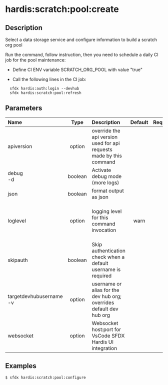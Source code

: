 <!-- This file has been generated with command 'sfdx hardis:doc:plugin:generate'. Please do not update it manually or it may be overwritten -->
# hardis:scratch:pool:create

## Description

Select a data storage service and configure information to build a scratch org pool

  Run the command, follow instruction, then you need to schedule a daily CI job for the pool maintenance:

  - Define CI ENV variable SCRATCH_ORG_POOL with value "true"

  - Call the following lines in the CI job:

```shell
  sfdx hardis:auth:login --devhub
  sfdx hardis:scratch:pool:refresh
```
  

## Parameters

|Name|Type|Description|Default|Required|Options|
|:---|:--:|:----------|:-----:|:------:|:-----:|
|apiversion|option|override the api version used for api requests made by this command||||
|debug<br/>-d|boolean|Activate debug mode (more logs)||||
|json|boolean|format output as json||||
|loglevel|option|logging level for this command invocation|warn||trace<br/>debug<br/>info<br/>warn<br/>error<br/>fatal|
|skipauth|boolean|Skip authentication check when a default username is required||||
|targetdevhubusername<br/>-v|option|username or alias for the dev hub org; overrides default dev hub org||||
|websocket|option|Websocket host:port for VsCode SFDX Hardis UI integration||||

## Examples

```shell
$ sfdx hardis:scratch:pool:configure
```


